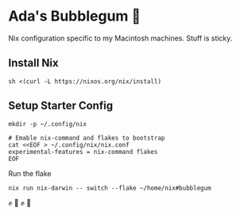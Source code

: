 # Ada's Bubblegum 💅

Nix configuration specific to my Macintosh machines. Stuff is sticky.

## Install Nix

```
sh <(curl -L https://nixos.org/nix/install)
```

## Setup Starter Config
```
mkdir -p ~/.config/nix

# Emable nix-command and flakes to bootstrap 
cat <<EOF > ~/.config/nix/nix.conf
experimental-features = nix-command flakes
EOF
```

Run the flake

```
nix run nix-darwin -- switch --flake ~/home/nix#bubblegum
```

:fist_raised: :fist_oncoming: :fist_raised: :fist_oncoming:
